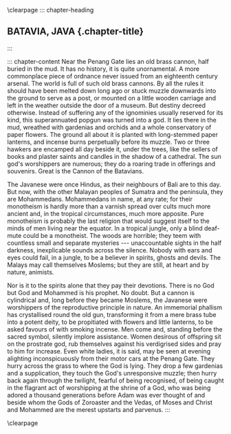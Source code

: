 \clearpage
::: chapter-heading
## BATAVIA, JAVA {.chapter-title}
:::

::: chapter-content
Near the Penang Gate lies an old brass cannon, half buried in the mud.
It has no history, it is quite unornamental. A more commonplace piece of
ordnance never issued from an eighteenth century arsenal. The world is
full of such old brass cannons. By all the rules it should have been
melted down long ago or stuck muzzle downwards into the ground to serve
as a post, or mounted on a little wooden carriage and left in the
weather outside the door of a museum. But destiny decreed otherwise.
Instead of suffering any of the ignominies usually reserved for its
kind, this superannuated popgun was turned into a god. It lies there in
the mud, wreathed with gardenias and orchids and a whole conservatory of
paper flowers. The ground all about it is planted with long-stemmed
paper lanterns, and incense burns perpetually before its muzzle. Two or
three hawkers are encamped all day beside it, under the trees, like the
sellers of books and plaster saints and candles in the shadow of a
cathedral. The sun god's worshippers are numerous; they do a roaring
trade in offerings and souvenirs. Great is the Cannon of the Batavians.

The Javanese were once Hindus, as their neighbours of Bali are to this
day. But now, with the other Malayan peoples of Sumatra and the
peninsula, they are Mohammedans. Mohammedans in name, at any rate; for
their monotheism is hardly more than a varnish spread over cults much
more ancient and, in the tropical circumstances, much more apposite.
Pure monotheism is probably the last religion that would suggest itself
to the minds of men living near the equator. In a tropical jungle, only
a blind deaf-mute could be a monotheist. The woods are horrible; they
teem with countless small and separate mysteries --- unaccountable sights
in the half darkness, inexplicable sounds across the silence. Nobody
with ears and eyes could fail, in a jungle, to be a believer in spirits,
ghosts and devils. The Malays may call themselves Moslems; but they are
still, at heart and by nature, animists.

Nor is it to the spirits alone that they pay their devotions. There is
no God but God and Mohammed is his prophet. No doubt. But a cannon is
cylindrical and, long before they became Moslems, the Javanese were
worshippers of the reproductive principle in nature. An immemorial
phallism has crystallised round the old gun, transforming it from a mere
brass tube into a potent deity, to be propitiated with flowers and
little lanterns, to be asked favours of with smoking incense. Men come
and, standing before the sacred symbol, silently implore assistance.
Women desirous of offspring sit on the prostrate god, rub themselves
against his verdigrised sides and pray to him for increase. Even white
ladies, it is said, may be seen at evening alighting inconspicuously
from their motor cars at the Penang Gate. They hurry across the grass to
where the God is lying. They drop a few gardenias and a supplication,
they touch the God's unresponsive muzzle; then hurry back again through
the twilight, fearful of being recognised, of being caught in the
flagrant act of worshipping at the shrine of a God, who was being adored
a thousand generations before Adam was ever thought of and beside whom
the Gods of Zoroaster and the Vedas, of Moses and Christ and Mohammed
are the merest upstarts and parvenus.
:::


\clearpage

